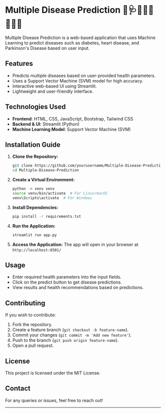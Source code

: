 # Multiple Disease Prediction 🏥🩺👨🏻‍⚕️👩🏻‍⚕️

Multiple Disease Prediction is a web-based application that uses Machine Learning to predict diseases such as diabetes, heart disease, and Parkinson's Disease based on user input.

## Features
- Predicts multiple diseases based on user-provided health parameters.
- Uses a Support Vector Machine (SVM) model for high accuracy.
- Interactive web-based UI using Streamlit.
- Lightweight and user-friendly interface.

## Technologies Used
- **Frontend**: HTML, CSS, JavaScript, Bootstrap, Tailwind CSS
- **Backend & UI**: Streamlit (Python)
- **Machine Learning Model**: Support Vector Machine (SVM)

## Installation Guide
1. **Clone the Repository:**
   ```bash
   git clone https://github.com/yourusername/Multiple-Disease-Prediction.git
   cd Multiple-Disease-Prediction
   ```
2. **Create a Virtual Environment:**
   ```bash
   python -m venv venv
   source venv/bin/activate  # For Linux/macOS
   venv\Scripts\activate  # For Windows
   ```
3. **Install Dependencies:**
   ```bash
   pip install -r requirements.txt
   ```
4. **Run the Application:**
   ```bash
   streamlit run app.py
   ```
5. **Access the Application:**
   The app will open in your browser at `http://localhost:8501/`

## Usage
- Enter required health parameters into the input fields.
- Click on the predict button to get disease predictions.
- View results and health recommendations based on predictions.

## Contributing
If you wish to contribute:
1. Fork the repository.
2. Create a feature branch (`git checkout -b feature-name`).
3. Commit your changes (`git commit -m 'Add new feature'`).
4. Push to the branch (`git push origin feature-name`).
5. Open a pull request.

## License
This project is licensed under the MIT License.

## Contact
For any queries or issues, feel free to reach out!

---


